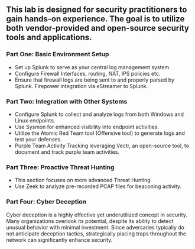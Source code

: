 ## This lab is designed for security practitioners to gain hands-on experience. The goal is to utilize both vendor-provided and open-source security tools and applications.

### Part One: Basic Environment Setup
- Set up Splunk to serve as your central log management system.
- Configure Firewall Interfaces, routing, NAT, IPS policies etc.
- Ensure that firewall logs are being sent to and properly parsed by Splunk. Firepower integration via eStreamer to Splunk. 

### Part Two: Integration with Other Systems
- Configure Splunk to collect and analyze logs from both Windows and Linux endpoints.
- Use Sysmon for enhanced visibility into endpoint activities.
- Utilize the Atomic Red Team tool (Offensive tool) to generate logs and test your defenses.
- Purple Team Activity Tracking leveraging Vectr, an open-source tool, to document and track purple team activities.

### Part Three: Proactive Threat Hunting
- This section focuses on more advanced Threat Hunting
- Use Zeek to analyze pre-recorded PCAP files for beaconing activity.

### Part Four: Cyber Deception
Cyber deception is a highly effective yet underutilized concept in security. Many organizations overlook its potential, despite its ability to detect unusual behavior with minimal investment. Since adversaries typically do not anticipate deception tactics, strategically placing traps throughout the network can significantly enhance security.